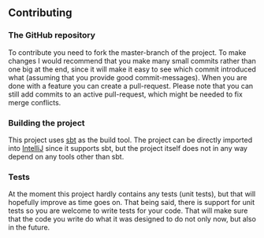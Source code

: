 ## Contributing

### The GitHub repository

To contribute you need to fork the master-branch of the project. To make changes I would recommend that you make many small commits rather than one big at the end, since it will make it easy to see which commit introduced what (assuming that you provide good commit-messages). When you are done with a feature you can create a pull-request. Please note that you can still add commits to an active pull-request, which might be needed to fix merge conflicts.

### Building the project

This project uses [sbt](https://www.scala-sbt.org/1.x/docs/index.html) as the build tool. The project can be directly imported into [IntelliJ](https://www.jetbrains.com/idea/) since it supports sbt, but the project itself does not in any way depend on any tools other than sbt.

### Tests

At the moment this project hardly contains any tests (unit tests), but that will hopefully improve as time goes on. That being said, there is support for unit tests so you are welcome to write tests for your code. That will make sure that the code you write do what it was designed to do not only now, but also in the future.

